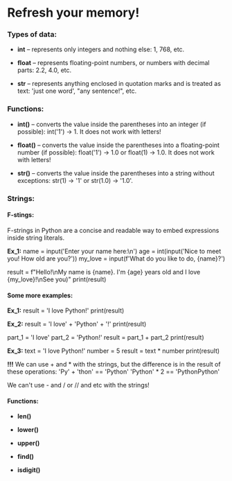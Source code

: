 # Refresh your memory!


### Types of data:

- **int** – represents only integers and nothing else: 1, 768, etc.

- **float** – represents floating-point numbers, or numbers with decimal parts: 2.2, 4.0, etc.

- **str** – represents anything enclosed in quotation marks and is treated as text: 'just one word', "any sentence!", etc.


### Functions:

- **int()** – converts the value inside the parentheses into an integer (if possible): int('1') → 1. It does not work with letters!

- **float()** – converts the value inside the parentheses into a floating-point number (if possible): float('1') → 1.0 or float(1) → 1.0. It does not work with letters!

- **str()** – converts the value inside the parentheses into a string without exceptions: str(1) → '1' or str(1.0) → '1.0'.


### Strings:

#### F-stings:

F-strings in Python are a concise and readable way to embed expressions inside string literals.

**Ex_1:**
name = input('Enter your name here:\n')
age = int(input('Nice to meet you! How old are you?'))
my_love = input(f'What do you like to do, {name}?')

result = f"Hello!\nMy name is {name}. I'm {age} years old and I love {my_love}!\nSee you)"
print(result)

#### Some more examples:

**Ex_1:**
result = 'I love Python!'
print(result)

**Ex_2:**
result = 'I love' + 'Python' + '!'
print(result)

part_1 = 'I love'
part_2 = 'Python!'
result = part_1 + part_2
print(result)

**Ex_3:**
text = 'I love Python!'
number = 5
result = text * number
print(result)

**!!!**
We can use + and * with the strings, but the difference is in the result of these operations:
'Py' + 'thon' == 'Python'
'Python' * 2 == 'PythonPython'

We can't use - and / or // and etc with the strings!


#### Functions:

- **len()**

- **lower()**

- **upper()**

- **find()**

- **isdigit()**